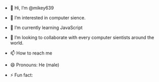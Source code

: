 - 👋 Hi, I’m @mikey639
- 👀 I’m interested in computer sience. 
- 🌱 I’m currently learning JavaScript
- 💞️ I’m looking to collaborate with every computer sientists around the world.

- 📫 How to reach me 
- 😄 Pronouns: He (male)
- ⚡ Fun fact: 

<!---
mikey639/mikey639 is a ✨ special ✨ repository because its `README.md` (this file) appears on your GitHub profile.
You can click the Preview link to take a look at your changes.
--->
